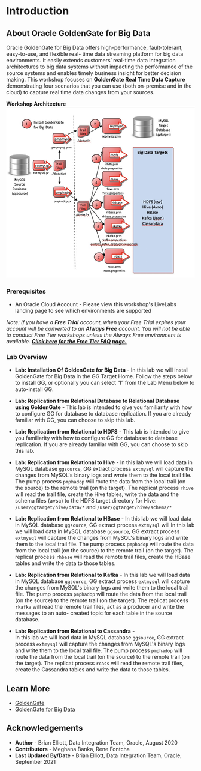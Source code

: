 # Introduction

## About Oracle GoldenGate for Big Data
Oracle GoldenGate for Big Data offers high-performance, fault-tolerant, easy-to-use, and flexible real- time data streaming platform for big data environments. It easily extends customers’ real-time data integration architectures to big data systems without impacting the performance of the source systems and enables timely business insight for better decision making. This workshop focuses on **GoldenGate Real Time Data Capture** demonstrating four scenarios that you can use (both on-premise and in the cloud) to capture real time data changes from your sources.

**Workshop Architecture**
    ![](./images/image110_1.png " ")

### Prerequisites
* An Oracle Cloud Account - Please view this workshop's LiveLabs landing page to see which environments are supported

*Note: If you have a **Free Trial** account, when your Free Trial expires your account will be converted to an **Always Free** account. You will not be able to conduct Free Tier workshops unless the Always Free environment is available. **[Click here for the Free Tier FAQ page.](https://www.oracle.com/cloud/free/faq.html)***

### Lab Overview

- **Lab: Installation Of GoldenGate for Big Data** -
    In this lab we will install GoldenGate for Big Data in the GG Target Home. Follow the steps below to install GG, or optionally you can select “I” from the Lab Menu below to auto-install GG.

- **Lab: Replication from Relational Database to Relational Database using GoldenGate** -
    This lab is intended to give you familiarity with how to configure GG for database to database replication. If you are already familiar with GG, you can choose to skip this lab.

- **Lab: Replication from Relational to HDFS** -
    This lab is intended to give you familiarity with how to configure GG for database to database replication. If you are already familiar with GG, you can choose to skip this lab.

- **Lab: Replication from Relational to Hive** -
    In this lab we will load data in MySQL database `ggsource`, GG extract process `extmysql` will capture the changes from MySQL's binary logs and wrote them to the local trail file. The pump process `pmphadop` will route the data from the local trail (on the source) to the remote trail (on the target). The replicat
    process `rhive` will read the trail file, create the Hive tables, write the data and the schema files (avsc) to the HDFS target directory for Hive:` /user/ggtarget/hive/data/*` and `/user/ggtarget/hive/schema/*`

- **Lab: Replication from Relational to HBase** -
    In this lab we will load data in MySQL database `ggsource`, GG extract process `extmysql` will In this lab we will load data in MySQL database `ggsource`, GG extract process `extmysql` will capture the changes from MySQL's binary logs and write them to the local trail file. The pump process `pmphadop` will route the data from the local trail (on the source) to the remote trail (on the target). The replicat process `rhbase` will read the remote trail files, create the HBase tables and write the data to those tables.

- **Lab: Replication from Relational to Kafka** -
    In this lab we will load data in MySQL database `ggsource`, GG extract process `extmysql` will capture the changes from MySQL's binary logs and write them to the local trail file. The pump process `pmphadop` will route the data from the local trail (on the source) to the remote trail (on the target). The replicat process `rkafka` will read the remote trail files, act as a producer and write the messages to an auto- created topic for each table in the source database.

- **Lab: Replication from Relational to Cassandra** -  
    In this lab we will load data in MySQL database `ggsource`, GG extract process `extmysql` will capture the changes from MySQL's binary logs and write them to the local trail file. The pump process `pmphadop` will route the data from the local trail (on the source) to the remote trail (on the target). The replicat process `rcass` will read the remote trail files, create the Cassandra tables and write the data to those tables.


## Learn More

* [GoldenGate](https://www.oracle.com/middleware/data-integration/goldengate/")
* [GoldenGate for Big Data](https://www.oracle.com/middleware/data-integration/goldengate/big-data/")

## Acknowledgements
* **Author** - Brian Elliott, Data Integration Team, Oracle, August 2020
* **Contributors** - Meghana Banka, Rene Fontcha
* **Last Updated By/Date** - Brian Elliott, Data Integration Team, Oracle, September 2021


